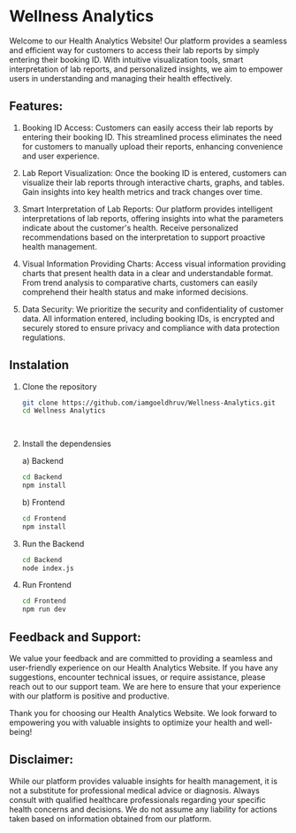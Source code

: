 # Wellness Analytics
Welcome to our Health Analytics Website! Our platform provides a seamless and efficient way for customers to access their lab reports by simply entering their booking ID. With intuitive visualization tools, smart interpretation of lab reports, and personalized insights, we aim to empower users in understanding and managing their health effectively.

## Features:
1. Booking ID Access: Customers can easily access their lab reports by entering their booking ID. This streamlined process eliminates the need for customers to manually upload their reports, enhancing convenience and user experience.

2. Lab Report Visualization: Once the booking ID is entered, customers can visualize their lab reports through interactive charts, graphs, and tables. Gain insights into key health metrics and track changes over time.

3. Smart Interpretation of Lab Reports: Our platform provides intelligent interpretations of lab reports, offering insights into what the parameters indicate about the customer's health. Receive personalized recommendations based on the interpretation to support proactive health management.

4. Visual Information Providing Charts: Access visual information providing charts that present health data in a clear and understandable format. From trend analysis to comparative charts, customers can easily comprehend their health status and make informed decisions.

5. Data Security: We prioritize the security and confidentiality of customer data. All information entered, including booking IDs, is encrypted and securely stored to ensure privacy and compliance with data protection regulations.

## Instalation
1. Clone the repository
   ```sh
   git clone https://github.com/iamgoeldhruv/Wellness-Analytics.git
   cd Wellness Analytics

  
2. Install the dependensies

   a) Backend
    ```sh
    cd Backend
    npm install
    ```
   b) Frontend
    ``` sh
    cd Frontend
    npm install
    ```
3. Run the Backend
   ```sh
   cd Backend
   node index.js
   ```
4. Run Frontend
   ``` sh
   cd Frontend
   npm run dev
   ```

## Feedback and Support:
We value your feedback and are committed to providing a seamless and user-friendly experience on our Health Analytics Website. If you have any suggestions, encounter technical issues, or require assistance, please reach out to our support team. We are here to ensure that your experience with our platform is positive and productive.

Thank you for choosing our Health Analytics Website. We look forward to empowering you with valuable insights to optimize your health and well-being!

## Disclaimer:
While our platform provides valuable insights for health management, it is not a substitute for professional medical advice or diagnosis. Always consult with qualified healthcare professionals regarding your specific health concerns and decisions. We do not assume any liability for actions taken based on information obtained from our platform.
